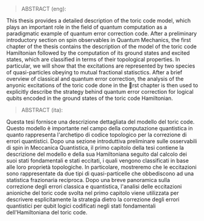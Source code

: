 >ABSTRACT (eng):

This thesis provides a detailed description of the toric code model, which plays an important
role in the field of quantum computation as a paradigmatic example of quantum error
correction code. After a preliminary introductory section on spin observables in Quantum
Mechanics, the first chapter of the thesis contains the description of the model of the toric
code Hamiltonian followed by the computation of its ground states and excited states,
which are classified in terms of their topological properties. In particular, we will show
that the excitations are represented by two species of quasi-particles obeying to mutual
fractional statisctics. After a brief overview of classical and quantum error correction,
the analysis of the anyonic excitations of the toric code done in the rst chapter is then
used to explicitly describe the strategy behind quantum error correction for logical qubits
encoded in the ground states of the toric code Hamiltonian.

>ABSTRACT (ita):

Questa tesi fornisce una descrizione dettagliata del modello del toric code. Questo modello
è importante nel campo della computazione quantistica in quanto rappresenta l'archetipo
di codice topologico per la correzione di errori quantistici. Dopo una sezione introduttiva
preliminare sulle osservabili di spin in Meccanica Quantistica, il primo capitolo della tesi
contiene la descrizione del modello e della sua Hamiltoniana seguito dal calcolo dei suoi
stati fondamentali e stati eccitati, i quali vengono classificati in base alle loro proprietà
topologiche. In particolare, mostreremo che le eccitazioni sono rappresentate da due tipi di
quasi-particelle che obbediscono ad una statistica frazionaria reciproca. Dopo una breve
panoramica sulla correzione degli errori classica e quantistica, l'analisi delle eccitazioni
anioniche del toric code svolta nel primo capitolo viene utilizzata per descrivere esplicitamente
la strategia dietro la correzione degli errori quantistici per qubit logici codificati
negli stati fondamentali dell'Hamiltoniana del toric code.
